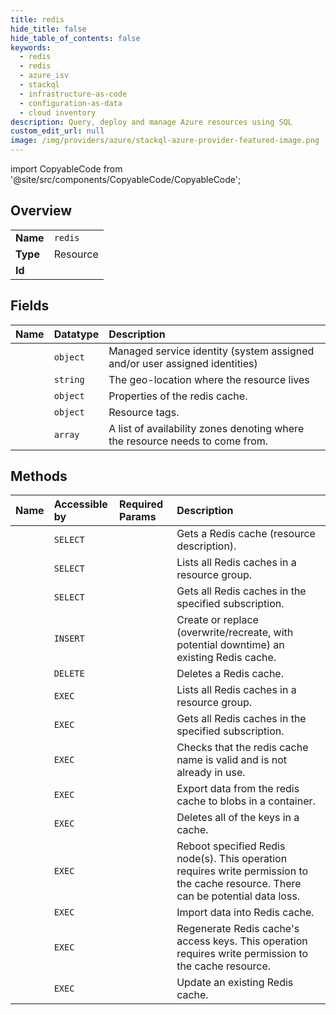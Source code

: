 ```yaml
---
title: redis
hide_title: false
hide_table_of_contents: false
keywords:
  - redis
  - redis
  - azure_isv    
  - stackql
  - infrastructure-as-code
  - configuration-as-data
  - cloud inventory
description: Query, deploy and manage Azure resources using SQL
custom_edit_url: null
image: /img/providers/azure/stackql-azure-provider-featured-image.png
---
```


import CopyableCode from '@site/src/components/CopyableCode/CopyableCode';




## Overview
<table><tbody>
<tr><td><b>Name</b></td><td><code>redis</code></td></tr>
<tr><td><b>Type</b></td><td>Resource</td></tr>
<tr><td><b>Id</b></td><td><CopyableCode code="azure_isv.redis.redis" /></td></tr>
</tbody></table>

## Fields
| Name | Datatype | Description |
|:-----|:---------|:------------|
| <CopyableCode code="identity" /> | `object` | Managed service identity (system assigned and/or user assigned identities) |
| <CopyableCode code="location" /> | `string` | The geo-location where the resource lives |
| <CopyableCode code="properties" /> | `object` | Properties of the redis cache. |
| <CopyableCode code="tags" /> | `object` | Resource tags. |
| <CopyableCode code="zones" /> | `array` | A list of availability zones denoting where the resource needs to come from. |
## Methods
| Name | Accessible by | Required Params | Description |
|:-----|:--------------|:----------------|:------------|
| <CopyableCode code="get" /> | `SELECT` | <CopyableCode code="name, resourceGroupName, subscriptionId" /> | Gets a Redis cache (resource description). |
| <CopyableCode code="list_by_resource_group" /> | `SELECT` | <CopyableCode code="resourceGroupName, subscriptionId" /> | Lists all Redis caches in a resource group. |
| <CopyableCode code="list_by_subscription" /> | `SELECT` | <CopyableCode code="subscriptionId" /> | Gets all Redis caches in the specified subscription. |
| <CopyableCode code="create" /> | `INSERT` | <CopyableCode code="name, resourceGroupName, subscriptionId, data__location, data__properties" /> | Create or replace (overwrite/recreate, with potential downtime) an existing Redis cache. |
| <CopyableCode code="delete" /> | `DELETE` | <CopyableCode code="name, resourceGroupName, subscriptionId" /> | Deletes a Redis cache. |
| <CopyableCode code="_list_by_resource_group" /> | `EXEC` | <CopyableCode code="resourceGroupName, subscriptionId" /> | Lists all Redis caches in a resource group. |
| <CopyableCode code="_list_by_subscription" /> | `EXEC` | <CopyableCode code="subscriptionId" /> | Gets all Redis caches in the specified subscription. |
| <CopyableCode code="check_name_availability" /> | `EXEC` | <CopyableCode code="subscriptionId, data__name, data__type" /> | Checks that the redis cache name is valid and is not already in use. |
| <CopyableCode code="export_data" /> | `EXEC` | <CopyableCode code="name, resourceGroupName, subscriptionId, data__container, data__prefix" /> | Export data from the redis cache to blobs in a container. |
| <CopyableCode code="flush_cache" /> | `EXEC` | <CopyableCode code="cacheName, resourceGroupName, subscriptionId" /> | Deletes all of the keys in a cache. |
| <CopyableCode code="force_reboot" /> | `EXEC` | <CopyableCode code="name, resourceGroupName, subscriptionId" /> | Reboot specified Redis node(s). This operation requires write permission to the cache resource. There can be potential data loss. |
| <CopyableCode code="import_data" /> | `EXEC` | <CopyableCode code="name, resourceGroupName, subscriptionId, data__files" /> | Import data into Redis cache. |
| <CopyableCode code="regenerate_key" /> | `EXEC` | <CopyableCode code="name, resourceGroupName, subscriptionId, data__keyType" /> | Regenerate Redis cache's access keys. This operation requires write permission to the cache resource. |
| <CopyableCode code="update" /> | `EXEC` | <CopyableCode code="name, resourceGroupName, subscriptionId" /> | Update an existing Redis cache. |

